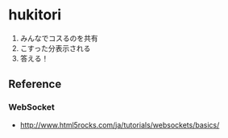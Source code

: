 # hukitori

 1. みんなでコスるのを共有
 2. こすった分表示される
 3. 答える！

## Reference

### WebSocket
 - http://www.html5rocks.com/ja/tutorials/websockets/basics/